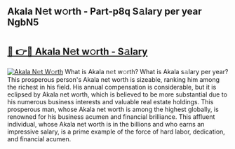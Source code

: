## Akala N𝚎t w𝚘rth - Part-p8q S𝚊lary per year NgbN5

# <h2><a href="http://gc3vzdr.nevu.top/?p=Akala">🔗 👉🔴 Akala N𝚎t w𝚘rth - S𝚊lary</a></h2>

[![Akala N𝚎t W𝚘rth](https://i.imgur.com/Oavwk0R.jpeg)](http://gc3vzdr.nevu.top/?p=Akala)
What is Akala n𝚎t w𝚘rth? What is Akala s𝚊lary per year?
This prosperous person's Akala net worth is sizeable, ranking him among the richest in his field. His annual compensation is considerable, but it is eclipsed by Akala net worth, which is believed to be more substantial due to his numerous business interests and valuable real estate holdings. This prosperous man, whose Akala net worth is among the highest globally, is renowned for his business acumen and financial brilliance. This affluent individual, whose Akala net worth is in the billions and who earns an impressive salary, is a prime example of the force of hard labor, dedication, and financial acumen.
